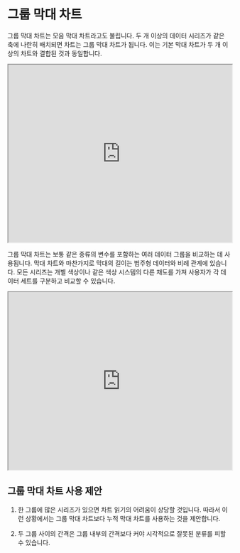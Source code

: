 # 그룹 막대 차트

그룹 막대 차트는 모음 막대 차트라고도 불립니다. 두 개 이상의 데이터 시리즈가 같은 축에 나란히 배치되면 차트는 그룹 막대 차트가 됩니다. 이는 기본 막대 차트가 두 개 이상의 차트와 결합된 것과 동일합니다.

<iframe max-width="830" width="100%" height="400" 
src="https://gallery.echartsjs.com/view-lite.html?cid=xr13FAH54f&v=1">
</iframe>

그룹 막대 차트는 보통 같은 종류의 변수를 포함하는 여러 데이터 그룹을 비교하는 데 사용됩니다. 막대 차트와 마찬가지로 막대의 길이는 범주형 데이터와 비례 관계에 있습니다. 모든 시리즈는 개별 색상이나 같은 색상 시스템의 다른 채도를 가져 사용자가 각 데이터 세트를 구분하고 비교할 수 있습니다.

<iframe max-width="830" width="100%" height="400" 
 src="https://gallery.echartsjs.com/view-lite.html?cid=xry8WsXdOW&v=3">
</iframe>

## 그룹 막대 차트 사용 제안

1. 한 그룹에 많은 시리즈가 있으면 차트 읽기의 어려움이 상당할 것입니다. 따라서 이런 상황에서는 그룹 막대 차트보다 누적 막대 차트를 사용하는 것을 제안합니다.

2. 두 그룹 사이의 간격은 그룹 내부의 간격보다 커야 시각적으로 잘못된 분류를 피할 수 있습니다.